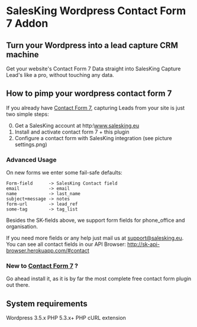 # SalesKing Wordpress Contact Form 7 Addon

## Turn your Wordpress into a lead capture CRM machine

Get your website's Contact Form 7 Data straight into SalesKing
Capture Lead's like a pro, without touching any data.


## How to pimp your wordpress contact form 7

If you already have [Contact Form 7](http://wordpress.org/plugins/contact-form-7/), capturing Leads from your site is just two simple steps:

0. Get a SalesKing account at http:\\www.salesking.eu
1. Install and activate contact form 7 + this plugin
2. Configure a contact form with SalesKing integration (see picture settings.png)

### Advanced Usage

On new forms we enter some fail-safe defaults:

    Form-field      -> SalesKing Contact field
    email           -> email
    name            -> last_name
    subject+message -> notes
    form-url        -> lead_ref
    some-tag        -> tag_list

Besides the SK-fields above, we support form fields for phone_office and organisation.

If you need more fields or any help just mail us at support@salesking.eu.
You can see all contact fields in our API Browser: http://sk-api-browser.herokuapp.com/#contact



### New to [Contact Form 7](http://wordpress.org/plugins/contact-form-7/) ?

Go ahead install it, as it is by far the most complete free contact form plugin out there.



## System requirements
Wordpress 3.5.x
PHP 5.3.x+
PHP cURL extension
